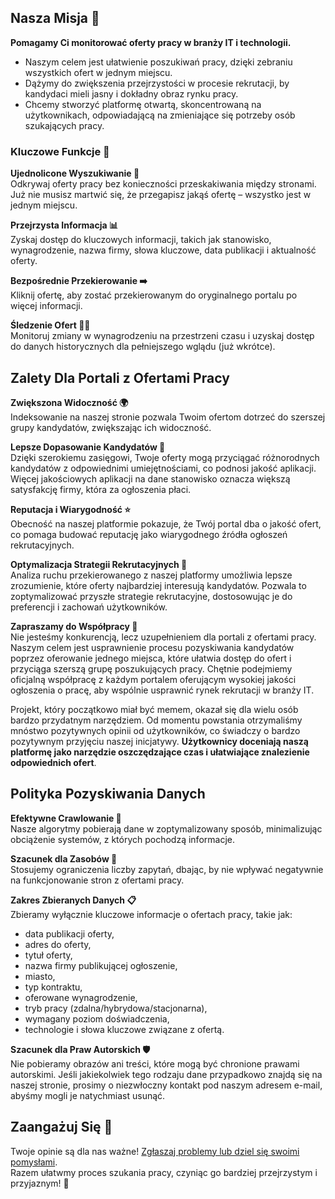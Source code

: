 ## Nasza Misja 🌟

**Pomagamy Ci monitorować oferty pracy w branży IT i technologii.**  

- Naszym celem jest ułatwienie poszukiwań pracy, dzięki zebraniu wszystkich ofert w jednym miejscu. 
- Dążymy do zwiększenia przejrzystości w procesie rekrutacji, by kandydaci mieli jasny i dokładny obraz rynku pracy.  
- Chcemy stworzyć platformę otwartą, skoncentrowaną na użytkownikach, odpowiadającą na zmieniające się potrzeby osób szukających pracy.

### Kluczowe Funkcje 🚀

**Ujednolicone Wyszukiwanie 🔎**  
Odkrywaj oferty pracy bez konieczności przeskakiwania między stronami. Już nie musisz martwić się, że przegapisz jakąś ofertę – wszystko jest w jednym miejscu.

**Przejrzysta Informacja 📊**  
Zyskaj dostęp do kluczowych informacji, takich jak stanowisko, wynagrodzenie, nazwa firmy, słowa kluczowe, data publikacji i aktualność oferty.

**Bezpośrednie Przekierowanie ➡️**  
Kliknij ofertę, aby zostać przekierowanym do oryginalnego portalu po więcej informacji.

**Śledzenie Ofert 🕵️‍♂️**  
Monitoruj zmiany w wynagrodzeniu na przestrzeni czasu i uzyskaj dostęp do danych historycznych dla pełniejszego wglądu (już wkrótce).

## Zalety Dla Portali z Ofertami Pracy

**Zwiększona Widoczność 🌍**  
Indeksowanie na naszej stronie pozwala Twoim ofertom dotrzeć do szerszej grupy kandydatów, zwiększając ich widoczność.

**Lepsze Dopasowanie Kandydatów 👥**  
Dzięki szerokiemu zasięgowi, Twoje oferty mogą przyciągać różnorodnych kandydatów z odpowiednimi umiejętnościami, co podnosi jakość aplikacji. 
Więcej jakościowych aplikacji na dane stanowisko oznacza większą satysfakcję firmy, która za ogłoszenia płaci.

**Reputacja i Wiarygodność ⭐**  
Obecność na naszej platformie pokazuje, że Twój portal dba o jakość ofert, co pomaga budować reputację jako wiarygodnego źródła ogłoszeń rekrutacyjnych.

**Optymalizacja Strategii Rekrutacyjnych 🚀**  
Analiza ruchu przekierowanego z naszej platformy umożliwia lepsze zrozumienie, które oferty najbardziej interesują kandydatów. Pozwala to zoptymalizować przyszłe strategie rekrutacyjne, dostosowując je do preferencji i zachowań użytkowników. 

**Zapraszamy do Współpracy 🤝**  
Nie jesteśmy konkurencją, lecz uzupełnieniem dla portali z ofertami pracy. Naszym celem jest usprawnienie procesu pozyskiwania kandydatów poprzez oferowanie jednego miejsca, które ułatwia dostęp do ofert i przyciąga szerszą grupę poszukujących pracy. Chętnie podejmiemy oficjalną współpracę z każdym portalem oferującym wysokiej jakości ogłoszenia o pracę, aby wspólnie usprawnić rynek rekrutacji w branży IT.

Projekt, który początkowo miał być memem, okazał się dla wielu osób bardzo przydatnym narzędziem. Od momentu powstania otrzymaliśmy mnóstwo pozytywnych opinii od użytkowników, co świadczy o bardzo pozytywnym przyjęciu naszej inicjatywy. **Użytkownicy doceniają naszą platformę jako narzędzie oszczędzające czas i ułatwiające znalezienie odpowiednich ofert**.

## Polityka Pozyskiwania Danych

**Efektywne Crawlowanie 🚀**  
Nasze algorytmy pobierają dane w zoptymalizowany sposób, minimalizując obciążenie systemów, z których pochodzą informacje.

**Szacunek dla Zasobów 🌿**  
Stosujemy ograniczenia liczby zapytań, dbając, by nie wpływać negatywnie na funkcjonowanie stron z ofertami pracy.

**Zakres Zbieranych Danych 📋**  
Zbieramy wyłącznie kluczowe informacje o ofertach pracy, takie jak:  
- data publikacji oferty,  
- adres do oferty,  
- tytuł oferty,  
- nazwa firmy publikującej ogłoszenie,  
- miasto,  
- typ kontraktu,
- oferowane wynagrodzenie,
- tryb pracy (zdalna/hybrydowa/stacjonarna),  
- wymagany poziom doświadczenia,  
- technologie i słowa kluczowe związane z ofertą.

**Szacunek dla Praw Autorskich 🛡️**  
Nie pobieramy obrazów ani treści, które mogą być chronione prawami autorskimi. Jeśli jakiekolwiek tego rodzaju dane przypadkowo znajdą się na naszej stronie, prosimy o niezwłoczny kontakt pod naszym adresem e-mail, abyśmy mogli je natychmiast usunąć.

## Zaangażuj Się 🤝  
Twoje opinie są dla nas ważne! [Zgłaszaj problemy lub dziel się swoimi pomysłami](https://github.com/Czy-Jest-Eldorado/feature-requests/issues).  
Razem ułatwmy proces szukania pracy, czyniąc go bardziej przejrzystym i przyjaznym! 🌟
